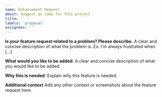 ```yaml
---
name: Enhancement Request 
about: Suggest an idea for this project 
title: ''
labels: 'proposal' 
assignees: ''
---
```


**Is your feature request related to a problem? Please describe.**
A clear and concise description of what the problem is. Ex. I'm always frustrated when [...]

**What would you like to be added**:
A clear and concise description of what you would like to be added.

**Why this is needed**:
Explain why this feature is needed.

**Additional context**
Add any other context or screenshots about the feature request here.

<!--
NOTE: depending on the scope of the enhancement, you may be asked to use the EP
process to document your work: https://github.com/nginxinc/nginx-kubernetes-gateway/blob/main/eps/README.md
-->
